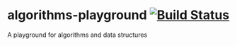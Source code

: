 # algorithms-playground [![Build Status](https://travis-ci.com/aconsuegra/algorithms-playground.svg?branch=master)](https://travis-ci.com/aconsuegra/algorithms-playground)
A playground for algorithms and data structures
